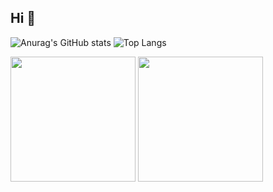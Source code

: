 ## Hi 👋

![Anurag's GitHub stats](https://github-readme-stats.vercel.app/api?username=ricks-xz&show_icons=true&theme=transparent)
![Top Langs](https://github-readme-stats.vercel.app/api/top-langs/?username=ricks-xz&layout=compact)

<div>
  <a href="https://github.com/ricks-xz"></a>
  <img height="200em" src="https://github-readme-stats.vercel.app/api?username=ricks-xz&theme=tokyonight&show_icons=false">
  <img height="200em" src="https://github-readme-stats.vercel.app/api/top-langs/?username=ricks-xz&theme=tokyonight&langs_count=8"> 
</div>
